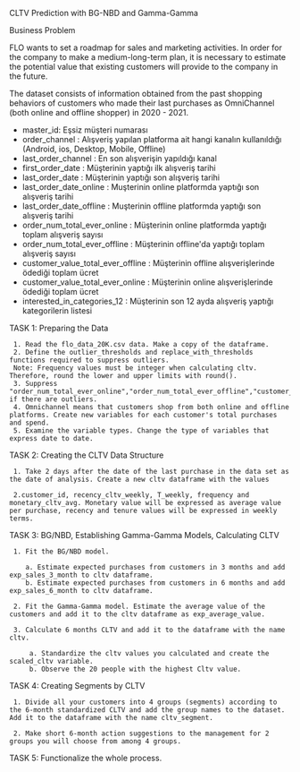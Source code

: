 CLTV Prediction with BG-NBD and Gamma-Gamma

Business Problem

FLO wants to set a roadmap for sales and marketing activities. In order for the company to make a medium-long-term plan, it is necessary to estimate the potential value that existing customers will provide to the company in the future.

The dataset consists of information obtained from the past shopping behaviors of customers who made their last purchases as OmniChannel (both online and offline shopper) in 2020 - 2021.

- master_id: Eşsiz müşteri numarası
- order_channel : Alışveriş yapılan platforma ait hangi kanalın kullanıldığı (Android, ios, Desktop, Mobile, Offline)
- last_order_channel : En son alışverişin yapıldığı kanal
- first_order_date : Müşterinin yaptığı ilk alışveriş tarihi
- last_order_date : Müşterinin yaptığı son alışveriş tarihi
- last_order_date_online : Muşterinin online platformda yaptığı son alışveriş tarihi
- last_order_date_offline : Muşterinin offline platformda yaptığı son alışveriş tarihi
- order_num_total_ever_online : Müşterinin online platformda yaptığı toplam alışveriş sayısı
- order_num_total_ever_offline : Müşterinin offline'da yaptığı toplam alışveriş sayısı
- customer_value_total_ever_offline : Müşterinin offline alışverişlerinde ödediği toplam ücret
- customer_value_total_ever_online : Müşterinin online alışverişlerinde ödediği toplam ücret
- interested_in_categories_12 : Müşterinin son 12 ayda alışveriş yaptığı kategorilerin listesi

TASK 1: Preparing the Data

     1. Read the flo_data_20K.csv data. Make a copy of the dataframe. 
     2. Define the outlier_thresholds and replace_with_thresholds functions required to suppress outliers.
     Note: Frequency values must be integer when calculating cltv. Therefore, round the lower and upper limits with round(). 
     3. Suppress "order_num_total_ever_online","order_num_total_ever_offline","customer_value_total_ever_offline","customer_value_total_ever_online" if there are outliers.
     4. Omnichannel means that customers shop from both online and offline platforms. Create new variables for each customer's total purchases and spend. 
     5. Examine the variable types. Change the type of variables that express date to date.

TASK 2: Creating the CLTV Data Structure
      
     1. Take 2 days after the date of the last purchase in the data set as the date of analysis. Create a new cltv dataframe with the values 
           
     2.customer_id, recency_cltv_weekly, T_weekly, frequency and monetary_cltv_avg. Monetary value will be expressed as average value per purchase, recency and tenure values will be expressed in weekly terms.
           
TASK 3: BG/NBD, Establishing Gamma-Gamma Models, Calculating CLTV
            
     1. Fit the BG/NBD model.
                
        a. Estimate expected purchases from customers in 3 months and add exp_sales_3_month to cltv dataframe.
        b. Estimate expected purchases from customers in 6 months and add exp_sales_6_month to cltv dataframe.
                
     2. Fit the Gamma-Gamma model. Estimate the average value of the customers and add it to the cltv dataframe as exp_average_value.
            
     3. Calculate 6 months CLTV and add it to the dataframe with the name cltv.
            
         a. Standardize the cltv values you calculated and create the scaled_cltv variable.
         b. Observe the 20 people with the highest Cltv value.

TASK 4: Creating Segments by CLTV
          
     1. Divide all your customers into 4 groups (segments) according to the 6-month standardized CLTV and add the group names to the dataset. Add it to the dataframe with the name cltv_segment.
          
     2. Make short 6-month action suggestions to the management for 2 groups you will choose from among 4 groups.

TASK 5: Functionalize the whole process.                 
